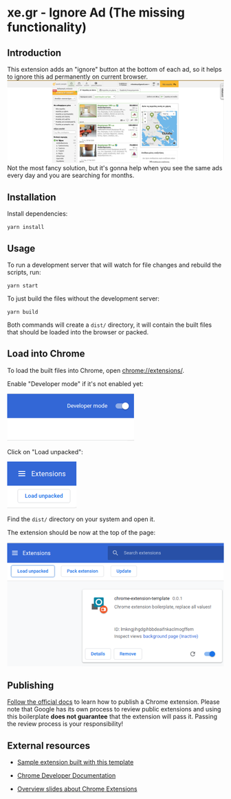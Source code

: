 # xe.gr - Ignore Ad (The missing functionality)

## Introduction
This extension adds an "ignore" button at the bottom of each ad, so it helps to ignore this ad permanently on current browser.
![Sample](docs/sample_00.png)
Not the most fancy solution, but it's gonna help when you see the same ads every day and you are searching for months.

## Installation

Install dependencies:

```
yarn install
```

## Usage

To run a development server that will watch for file changes and rebuild the scripts, run:

```
yarn start
```

To just build the files without the development server:

```
yarn build
```

Both commands will create a `dist/` directory, it will contain the built files that should be loaded into the browser or packed.

## Load into Chrome

To load the built files into Chrome, open [chrome://extensions/](chrome://extensions/).

Enable "Developer mode" if it's not enabled yet:

![Developer Mode Checkbox](docs/dev_mode.png)

Click on "Load unpacked":

![Load Unpacked Button](docs/load_unpacked.png)

Find the `dist/` directory on your system and open it.

The extension should be now at the top of the page:

![Extension Loaded](docs/ext_loaded.png)

## Publishing

[Follow the official docs](https://developer.chrome.com/webstore/publish) to learn how to publish a Chrome extension.
Please note that Google has its own process to review public extensions and using this boilerplate **does not guarantee** that the extension will pass it. Passing the review process is your responsibility!

## External resources

*   [Sample extension built with this template](https://github.com/edrpls/social-network-alert)

*   [Chrome Developer Documentation](https://developer.chrome.com/extensions/devguide)

*   [Overview slides about Chrome Extensions](https://github.com/edrpls/chrome-extensions-what-why-how)
